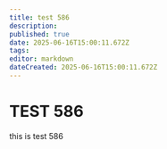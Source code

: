 ```yaml
---
title: test 586
description: 
published: true
date: 2025-06-16T15:00:11.672Z
tags: 
editor: markdown
dateCreated: 2025-06-16T15:00:11.672Z
---
```


# TEST 586
this is test 586
